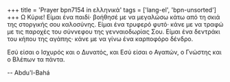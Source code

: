 +++
title = 'Prayer bpn7154 in ελληνικά'
tags = ['lang-el', 'bpn-unsorted']
+++
Ω Κύριε! Είµαι ένα παιδί· βοήθησέ µε να µεγαλώσω κάτω από τη σκιά της στοργικής σου καλοσύνης. Είµαι ένα τρυφερό φυτό· κάνε µε να τραφώ µε τις παροχές του σύννεφου της γενναιοδωρίας Σου. Είµαι ένα δεντράκι του κήπου της αγάπης· κάνε µε να γίνω ένα καρποφόρο δένδρο.

Εσύ είσαι ο Ισχυρός και ο ∆υνατός, και Εσύ είσαι ο Αγαπών, ο Γνώστης και ο Βλέπων τα πάντα.

-- Abdu'l-Bahá
